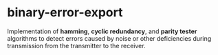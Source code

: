 # binary-error-export

Implementation of <b>hamming</b>, <b>cyclic redundancy</b>, and <b>parity tester</b> algorithms to detect errors caused by noise or other deficiencies during transmission from the transmitter to the receiver.

